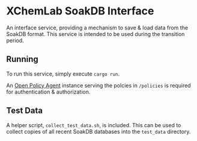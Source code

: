 # XChemLab SoakDB Interface

An interface service, providing a mechanism to save & load data from the SoakDB format. This service is intended to be used during the transition period.

## Running

To run this service, simply execute `cargo run`.

An [Open Policy Agent](https://www.openpolicyagent.org/) instance serving the polcies in `/policies` is required for authentication & authorization.

## Test Data

A helper script, `collect_test_data.sh`, is included. This can be used to collect copies of all recent SoakDB databases into the `test_data` directory.
